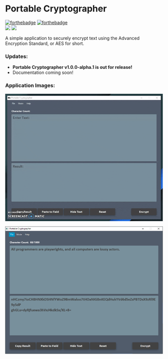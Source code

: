 # Portable Cryptographer
[![forthebadge](https://forthebadge.com/images/badges/made-with-java.svg)](https://oracle.com/java)
[![forthebadge](https://forthebadge.com/images/badges/built-with-swag.svg)]()  
[![](https://img.shields.io/badge/Java%20Version-%3E%3D%201.8.0%20%7C%20%3C%3D%2010.0.2-orange.svg?style=for-the-badge)]()
[![](https://img.shields.io/github/commits-since/manu-p-1/Portable-Cryptographer/v1.0.0-alpha.svg?style=for-the-badge)]()

A simple application to securely encrypt text using the Advanced Encryption Standard, or AES for short.

### Updates:
- **Portable Cryptographer v1.0.0-alpha.1 is out for release!**
- Documentation coming soon!

### Application Images:

![alt_text](https://github.com/manu-p-1/Portable-Cryptographer/blob/master/src/main/java/projects/encryptor/gui/GUI_Images/Application_Recording.gif)

![alt text](https://github.com/manu-p-1/Portable-Cryptographer/blob/master/src/main/java/projects/encryptor/gui/GUI_Images/Image2.PNG)


